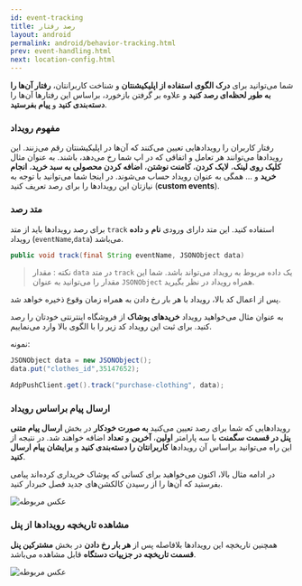 ```yaml
---
id: event-tracking
title: رصد رفتار 
layout: android
permalink: android/behavior-tracking.html
prev: event-handling.html
next: location-config.html
---
```



شما می‌توانید برای **درک الگوی استفاده از اپلیکیشنتان** و شناخت کاربرانتان، **رفتار آن‌ها را به طور لحظه‌ای رصد کنید** و علاوه بر گرفتن بازخورد، براساس این رفتارها آن‌ها را **دسته‌بندی کنید** و **پیام بفرستید**.

### مفهوم رویداد‌

رفتار کاربران را رویداد‌هایی تعیین می‌کنند که آن‌ها در اپلیکیشنتان رقم می‌زنند. این رویداد‌ها می‌توانند هر تعامل و اتفاقی که در اپ شما رخ می‌دهد، باشند. به عنوان مثال **کلیک روی لینک**، **لایک کردن**، **کامنت نوشتن**، **اضافه کردن محصولی به سبد خرید**، **انجام خرید** و ... همگی به عنوان رویداد‌ حساب می‌شوند. در اینجا شما می‌توانید با توجه به نیازتان این رویداد‌ها را برای رصد تعریف کنید (**custom events**).

### متد رصد 

برای رصد رویداد‌ها باید از متد `track` استفاده کنید. این متد دارای ورودی **نام** و **داده** رویداد‌ (`eventName`,`data`) می‌باشد.


```java
public void track(final String eventName, JSONObject data)
```

> نکته : مقدار `data` در متد `track` یک داده مربوط به رویداد‌ می‌تواند باشد. شما این مقدار را می‌توانید به عنوان `JSONObject` همراه رویداد‌ در نظر بگیرید.


پس از اعمال کد بالا، رویداد با هر بار رخ دادن به همراه زمان وقوع ذخیره خواهد شد.

 به عنوان مثال می‌خواهید رویداد‌ **خرید‌های پوشاک** از فروشگاه اینترنتی خودتان را رصد کنید. برای ثبت این رویداد کد زیر را با الگوی بالا وارد می‌نماییم.

نمونه:
```java
JSONObject data = new JSONObject();
data.put("clothes_id",35147652);

AdpPushClient.get().track("purchase-clothing", data);
```



### ارسال پیام براساس رویداد

رویدادهایی که شما برای رصد تعیین می‌کنید **به صورت خودکار** در بخش **ارسال پیام متنی پنل در قسمت سگمنت** با سه پارامتر **اولین**، **آخرین** و **تعداد** اضافه خواهند شد. در نتیجه از این راه می‌توانید براساس آن رویداد‌ها **کاربرانتان را دسته‌بندی کنید** و **برایشان پیام ارسال کنید**. 

در ادامه مثال بالا، اکنون می‌خواهید برای کسانی که پوشاک خریداری کرده‌اند پیامی بفرستید که آن‌ها را از رسیدن کالکشن‌های جدید فصل خبردار کنید.

![عکس مربوطه](http://uupload.ir/files/2oig_track.png)

### مشاهده تاریخچه رویداد‌ها از پنل

همچنین تاریخچه این رویداد‌ها بلافاصله پس از **هر بار رخ دادن** در بخش **مشترکین پنل قسمت تاریخچه در جزییات دستگاه** قابل مشاهده می‌باشد. 

![عکس مربوطه](http://uupload.ir/files/ftel_logg.png)



